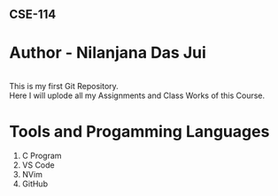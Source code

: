 ## CSE-114
# Author - Nilanjana Das Jui
<br>
This is my first Git Repository.
<br>
Here I will uplode all my Assignments and Class Works of this Course.

# Tools and Progamming Languages
1. C Program
2. VS Code
3. NVim
4. GitHub


